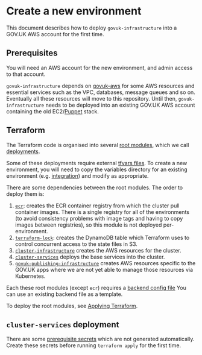 # Create a new environment

This document describes how to deploy `govuk-infrastructure` into a GOV.UK AWS
account for the first time.

## Prerequisites

You will need an AWS account for the new environment, and admin access to that
account.

`govuk-infrastructure` depends on [govuk-aws] for some AWS resources and
essential services such as the VPC, databases, message queues and so on.
Eventually all these resources will move to this repository. Until then,
`govuk-infrastructure` needs to be deployed into an existing GOV.UK AWS account
containing the old EC2/[Puppet][govuk-puppet] stack.

[govuk-aws]: https://github.com/alphagov/govuk-aws
[govuk-puppet]: https://github.com/alphagov/govuk-puppet

## Terraform

The Terraform code is organised into several [root
modules](https://www.terraform.io/docs/language/modules/#the-root-module),
which we call [deployments](../terraform/deployments).

Some of these deployments require external [tfvars
files](../terraform/deployments/variables). To create a new environment, you
will need to copy the variables directory for an existing environment (e.g.
[integration](../terraform/deployments/variables/integration)) and modify as
appropriate.


There are some dependencies between the root modules. The order to deploy them is:

1. [`ecr`](../terraform/deployments/ecr): creates the ECR container registry from
   which the cluster pull container images. There is a single registry for all
   of the environments (to avoid consistency problems with image tags and
   having to copy images between registries), so this module is not deployed
   per-environment.
1. [`terraform-lock`](../terraform/deployments/terraform-lock): creates the
   DynamoDB table which Terraform uses to control concurrent access to the
   state files in S3.
1. [`cluster-infrastructure`](../terraform/deployments/cluster-infrastructure)
   creates the AWS resources for the cluster.
1. [`cluster-services`](../terraform/deployments/cluster-services)
   deploys the base services into the cluster.
1. [`govuk-publishing-infrastructure`](../terraform/deployments/govuk-publishing-infrastructure)
   creates AWS resources specific to the GOV.UK apps where we are not yet
   able to manage those resources via Kubernetes.

Each these root modules (except `ecr`) requires a [backend config
file](https://www.terraform.io/docs/language/settings/backends/configuration.html#partial-configuration)
You can use an existing backend file as a template.

To deploy the root modules, see [Applying Terraform](../terraform/docs/applying-terraform.md).


## `cluster-services` deployment

There are some [prerequisite secrets](prerequisite-secrets.md)
which are not generated automatically. Create these secrets before running
`terraform apply` for the first time.
